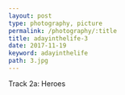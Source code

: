 ```yaml
---
layout: post
type: photography, picture
permalink: /photography/:title
title: adayinthelife-3
date: 2017-11-19
keyword: adayinthelife
path: 3.jpg
---
```


Track 2a: Heroes